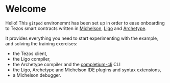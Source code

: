 # Welcome

Hello! This `gitpod` environemnt has been set up in order to ease onboarding to Tezos smart contracts written
in [Michelson](https://tezos.gitlab.io/008/michelson.html), [Ligo]() and [Archetype](https://archetype-lang.org/).

It provides everything you need to start experimenting with the example, and solving the training exercises:

 - the Tezos client, 
 - the Ligo compiler,
 - the Archetype compiler and the [completium-cli](https://completium.com/docs/cli) CLI
 - the Ligo, Archetype and Michelson IDE plugins and syntax extensions,
 - a Michelson debugger.
